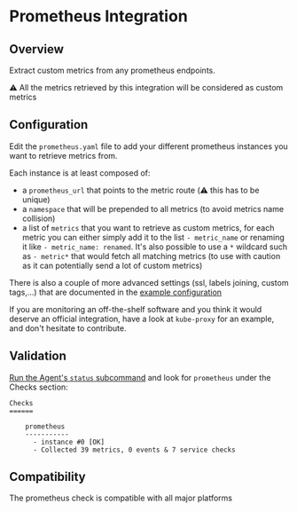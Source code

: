 # Prometheus Integration

## Overview

Extract custom metrics from any prometheus endpoints.

⚠️ All the metrics retrieved by this integration will be considered as custom metrics

## Configuration

Edit the `prometheus.yaml` file to add your different prometheus instances you want to retrieve metrics from.

Each instance is at least composed of:

* a `prometheus_url` that points to the metric route (⚠️ this has to be unique)
* a `namespace` that will be prepended to all metrics (to avoid metrics name collision)
* a list of `metrics` that you want to retrieve as custom metrics, for each metric you can either
simply add it to the list `- metric_name` or renaming it like `- metric_name: renamed`.
It's also possible to use a `*` wildcard such as `- metric*` that would fetch all matching metrics (to use with caution as it can potentially send a lot of custom metrics)

There is also a couple of more advanced settings (ssl, labels joining, custom tags,...) that are documented in the [example configuration](conf.yaml.example)

If you are monitoring an off-the-shelf software and you think it would deserve an official integration, have a look at `kube-proxy` for an example, and don't hesitate to contribute.

## Validation

[Run the Agent's `status` subcommand][1] and look for `prometheus` under the Checks section:

    Checks
    ======

        prometheus
        -----------
          - instance #0 [OK]
          - Collected 39 metrics, 0 events & 7 service checks

## Compatibility

The prometheus check is compatible with all major platforms


[1]: https://docs.datadoghq.com/agent/faq/agent-status-and-information/
